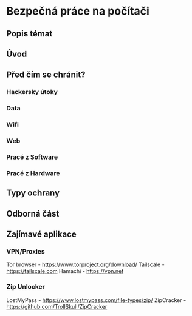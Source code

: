 # Bezpečná práce na počítači
## Popis témat
## Úvod
## Před čím se chránit?
### Hackersky útoky
### Data
### Wifi
### Web
### Pracé z Software
### Pracé z Hardware
## Typy ochrany
## Odborná část

## Zajímavé aplikace

### VPN/Proxies
Tor browser - https://www.torproject.org/download/ 
Tailscale - https://tailscale.com
Hamachi - https://vpn.net

### Zip Unlocker
LostMyPass - https://www.lostmypass.com/file-types/zip/
ZipCracker - https://github.com/TrollSkull/ZipCracker

###
